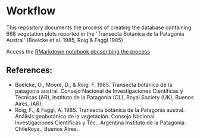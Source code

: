 # Workflow
 
This repository documents the process of creating the database containing 668 vegetation plots reported in the 'Transecta Botanica de la Patagonia Austral' (Boelcke et al. 1985, Roig & Faggi 1985)

Access the [RMarkdown notebook decscribing the process](http://htmlpreview.github.io/?https://github.com/georghaehn/Transecta-Patagonia-Digitalization/blob/main/00.Transecta-Patagonia-Processing.html)


## References:

- Boelcke, O., Moore, D., & Roig, F. 1985. Transecta botánica de la patagonia austral. Consejo Nacional de Investigaciones Científicas y Técnicas (AR), Instituto de la Patagonia (CL), Royal Society (UK), Buenos Aires, (AR).  
- Roig, F., & Faggi, A. 1985. Transecta botánica de la Patagonia austral. Análisis geobotánico de la vegetación. Consejo Nacional Investigaciones Científicas y Téc., Argentina Instituto de la Patagonia : ChileRoya., Buenos Aires.  

